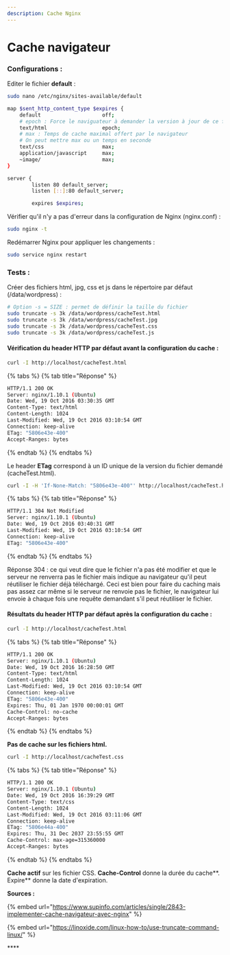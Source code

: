 ```yaml
---
description: Cache Nginx
---
```


# Cache navigateur

### Configurations :

Editer le fichier **default** :

```bash
sudo nano /etc/nginx/sites-available/default
```

```bash
map $sent_http_content_type $expires {
    default                    off;
    # epoch : Force le naviguateur à demander la version à jour de ce fichier
    text/html                  epoch;
    # max : Temps de cache maximal offert par le navigateur
    # On peut mettre max ou un temps en seconde
    text/css                   max;
    application/javascript     max;
    ~image/                    max;
}

server {
        listen 80 default_server;
        listen [::]:80 default_server;

        expires $expires;
```

Vérifier qu'il n'y a pas d'erreur dans la configuration de Nginx \(nginx.conf\) :

```bash
sudo nginx -t
```

Redémarrer Nginx pour appliquer les changements :

```bash
sudo service nginx restart
```



### Tests : 

Créer des fichiers html, jpg, css et js dans le répertoire par défaut \(/data/wordpress\) :

```bash
# Option -s = SIZE : permet de définir la taille du fichier
sudo truncate -s 3k /data/wordpress/cacheTest.html
sudo truncate -s 3k /data/wordpress/cacheTest.jpg
sudo truncate -s 3k /data/wordpress/cacheTest.css
sudo truncate -s 3k /data/wordpress/cacheTest.js
```

#### 

#### Vérification du header HTTP par défaut **avant la configuration du cache** :

```bash
curl -I http://localhost/cacheTest.html
```

{% tabs %}
{% tab title="Réponse" %}
```bash
HTTP/1.1 200 OK
Server: nginx/1.10.1 (Ubuntu)
Date: Wed, 19 Oct 2016 03:30:35 GMT
Content-Type: text/html
Content-Length: 1024
Last-Modified: Wed, 19 Oct 2016 03:10:54 GMT
Connection: keep-alive
ETag: "5806e43e-400"
Accept-Ranges: bytes
```
{% endtab %}
{% endtabs %}

Le header **ETag** correspond à un ID unique de la version du fichier demandé \(cacheTest.html\).

```bash
curl -I -H 'If-None-Match: "5806e43e-400"' http://localhost/cacheTest.html
```

{% tabs %}
{% tab title="Réponse" %}
```bash
HTTP/1.1 304 Not Modified
Server: nginx/1.10.1 (Ubuntu)
Date: Wed, 19 Oct 2016 03:40:31 GMT
Last-Modified: Wed, 19 Oct 2016 03:10:54 GMT
Connection: keep-alive
ETag: "5806e43e-400"
```
{% endtab %}
{% endtabs %}

Réponse 304 : ce qui veut dire que le fichier n'a pas été modifier et que le serveur ne renverra pas le fichier mais indique au navigateur qu'il peut réutiliser le fichier déjà téléchargé. Ceci est bien pour faire du caching mais pas assez car même si le serveur ne renvoie pas le fichier, le navigateur lui envoie à chaque fois une requête demandant s'il peut réutiliser le fichier.



#### **Résultats** du header HTTP par défaut **après la configuration du cache** :

```bash
curl -I http://localhost/cacheTest.html
```

{% tabs %}
{% tab title="Réponse" %}
```bash
HTTP/1.1 200 OK
Server: nginx/1.10.1 (Ubuntu)
Date: Wed, 19 Oct 2016 16:28:50 GMT
Content-Type: text/html
Content-Length: 1024
Last-Modified: Wed, 19 Oct 2016 03:10:54 GMT
Connection: keep-alive
ETag: "5806e43e-400"
Expires: Thu, 01 Jan 1970 00:00:01 GMT
Cache-Control: no-cache
Accept-Ranges: bytes
```
{% endtab %}
{% endtabs %}

**Pas de cache sur les fichiers html.**

```bash
curl -I http://localhost/cacheTest.css
```

{% tabs %}
{% tab title="Réponse" %}
```bash
HTTP/1.1 200 OK
Server: nginx/1.10.1 (Ubuntu)
Date: Wed, 19 Oct 2016 16:39:29 GMT
Content-Type: text/css
Content-Length: 1024
Last-Modified: Wed, 19 Oct 2016 03:11:06 GMT
Connection: keep-alive
ETag: "5806e44a-400"
Expires: Thu, 31 Dec 2037 23:55:55 GMT
Cache-Control: max-age=315360000
Accept-Ranges: bytes
```
{% endtab %}
{% endtabs %}

**Cache actif** sur les fichier CSS. **Cache-Control** donne la durée du cache**. Expire** donne la date d'expiration.



**Sources :** 

{% embed url="https://www.supinfo.com/articles/single/2843-implementer-cache-navigateur-avec-nginx" %}

{% embed url="https://linoxide.com/linux-how-to/use-truncate-command-linux/" %}

\*\*\*\*











